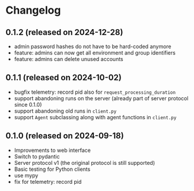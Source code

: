 # Changelog

## 0.1.2 (released on 2024-12-28)
* admin password hashes do not have to be hard-coded anymore
* feature: admins can now get all environment and group identifiers
* feature: admins can delete unused accounts

## 0.1.1 (released on 2024-10-02)
* bugfix telemetry: record pid also for `request_processing_duration`
* support abandoning runs on the server (already part of server protocol since 0.1.0)
* support abandoning old runs in `client.py`
* support `Agent` subclassing along with agent functions in `client.py`


## 0.1.0 (released on 2024-09-18)
* Improvements to web interface
* Switch to pydantic
* Server protocol v1 (the original protocol is still supported)
* Basic testing for Python clients
* use mypy
* fix for telemetry: record pid
